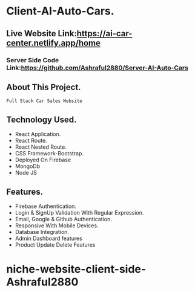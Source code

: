 # Client-AI-Auto-Cars.
## Live Website Link:https://ai-car-center.netlify.app/home
### Server Side Code Link:https://github.com/Ashraful2880/Server-AI-Auto-Cars

## About This Project.
```
Full Stack Car Sales Website
```
## Technology Used.

* React Application.
* React Route.
* React Nested Route.
* CSS Framework-Bootstrap.
* Deployed On Firebase
* MongoDb
* Node JS

## Features.

* Firebase Authentication.
* Login & SignUp Validation With Regular Expression.
* Email, Google & Github Authentication.
* Responsive With Mobile Devices.
* Database Integration.
* Admin Dashboard features
* Product Update Delete Features
# niche-website-client-side-Ashraful2880

